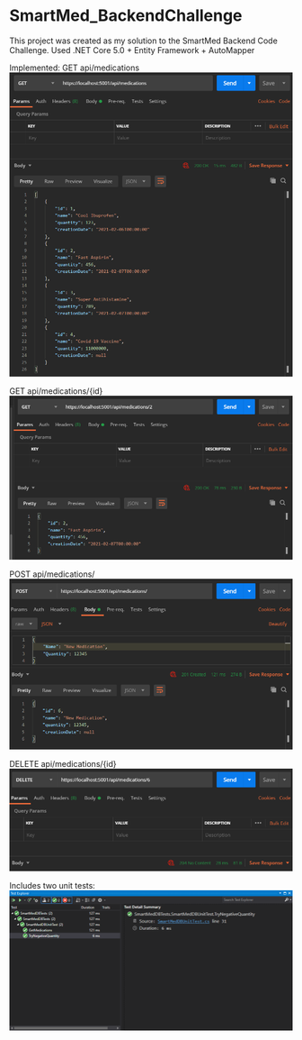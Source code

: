 # SmartMed_BackendChallenge

This project was created as my solution to the SmartMed Backend Code Challenge.
Used .NET Core 5.0 + Entity Framework + AutoMapper

Implemented:
GET api/medications
![Get All](https://github.com/J-Almeida/SmartMed_BackendChallenge/blob/main/images/get_all.png)

GET api/medications/{id}
![Get One](https://github.com/J-Almeida/SmartMed_BackendChallenge/blob/main/images/get_one.png)

POST api/medications/
![Add](https://github.com/J-Almeida/SmartMed_BackendChallenge/blob/main/images/add.png)

DELETE api/medications/{id}
![Delete](https://github.com/J-Almeida/SmartMed_BackendChallenge/blob/main/images/delete.png)

Includes two unit tests:
![Tests](https://github.com/J-Almeida/SmartMed_BackendChallenge/blob/main/images/tests.png)
